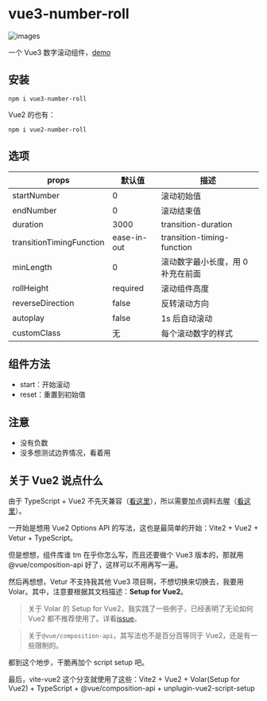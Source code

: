 # vue3-number-roll

![images](https://img.shields.io/badge/vue-3.2.31-brightgreen)

一个 Vue3 数字滚动组件，[demo](https://lvjiaxuan.github.io/vue-number-roll/index.html)

## 安装

```shell
npm i vue3-number-roll
```

Vue2 的也有：

```shell
npm i vue2-number-roll
```

## 选项

| props                    | 默认值      | 描述                              |
| ------------------------ | ----------- | --------------------------------- |
| startNumber              | 0           | 滚动初始值                        |
| endNumber                | 0           | 滚动结束值                        |
| duration                 | 3000        | transition-duration               |
| transitionTimingFunction | ease-in-out | transition-timing-function        |
| minLength                | 0           | 滚动数字最小长度，用 0 补充在前面 |
| rollHeight               | required    | 滚动组件高度                      |
| reverseDirection         | false       | 反转滚动方向                      |
| autoplay                 | false       | 1s 后自动滚动                     |
| customClass              | 无          | 每个滚动数字的样式                |

## 组件方法

- start：开始滚动
- reset：重置到初始值

## 注意

- 没有负数
- 没多想测试边界情况，看着用

## 关于 Vue2 说点什么

由于 TypeScript + Vue2 不先天兼容（[看这里](https://www.zhihu.com/question/310485097/answer/591869966)），所以需要加点调料去腥（[看这里](https://cn.vuejs.org/v2/guide/typescript.html)）。

一开始是想用 Vue2 Options API 的写法，这也是最简单的开始：Vite2 + Vue2 + Vetur + TypeScript。

但是想想，组件库谁 tm 在乎你怎么写，而且还要做个 Vue3 版本的，那就用@vue/composition-api 好了，这样可以不用再写一遍。

然后再想想，Vetur 不支持我其他 Vue3 项目啊，不想切换来切换去，我要用 Volar。其中，注意要根据其文档描述：**Setup for Vue2**。

> 关于 Volar 的 Setup for Vue2，我实践了一些例子，已经表明了无论如何 Vue2 都不推荐使用了。详看[issue](https://github.com/johnsoncodehk/volar/issues/647#event-5543942889)。

> 关于`@vue/composition-api`，其写法也不是百分百等同于 Vue2，还是有一些限制的。

都到这个地步，干脆再加个 script setup 吧。

最后，vite-vue2 这个分支就使用了这些：Vite2 + Vue2 + Volar(Setup for Vue2) + TypeScript + @vue/composition-api + unplugin-vue2-script-setup
